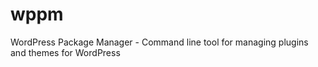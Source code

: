 wppm
====

WordPress Package Manager - Command line tool for managing plugins and themes for WordPress
